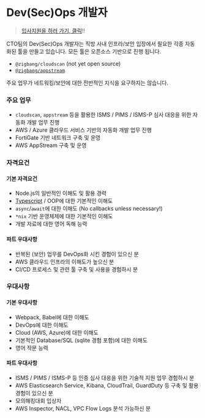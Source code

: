 # Dev(Sec)Ops 개발자

> [입사지원을 하러 가기, 클릭](https://forms.gle/nTCq9oXdtQ9k5iqq8)!!

CTO팀의 Dev(Sec)Ops 개발자는 직방 사내 인프라/보안 입장에서 필요한 각종 자동화된 툴을 만들고 있습니다. 모든 툴은 오픈소스 기반으로 진행 됩니다.

* `@zigbang/cloudscan` (not yet open source)
* [`@zigbang/appstream`](https://github.com/zigbang/appstream)

주요 업무가 네트워킹/보안에 대한 전반적인 지식을 요구하지는 않습니다.

### 주요 업무

* `cloudscan`, `appstream` 등을 활용한 ISMS / PIMS / ISMS-P 심사 대응을 위한 자동화 개발 업무 진행
* AWS / Azure 클라우드 서비스 기반의 자동화 개발 업무 진행
* FortiGate 기반 네트워크 구축 및 운영
* AWS AppStream 구축 및 운영

### 자격요건

#### 기본 자격요건
* Node.js의 일반적인 이해도 및 활용 경력
* [Typescript](https://www.typescriptlang.org/) / OOP에 대한 기본적인 이해도
* `async`/`await`에 대한 이해도 (No callbacks unless necessary!)
* `*nix` 기반 운영체제에 대한 기본적인 이해도
* 개발 자료에 대한 영어 독해 능력

#### 파트 우대사항
* 반복된 (보안) 업무를 DevOps화 시킨 경험이 있으신 분
* AWS 클라우드 인프라의 이해도가 높으신 분
* CI/CD 프로세스 및 관련 툴 구축 및 사용을 경험하시 분

### 우대사항

#### 기본 우대사항
* Webpack, Babel에 대한 이해도
* DevOps에 대한 이해도
* Cloud (AWS, Azure)에 대한 이해도
* 기본적인 Database/SQL (sqlite 경험 포함)에 대한 이해도
* 영어 작문 능력

#### 파트 우대사항
* ISMS / PIMS / ISMS-P 등 인증 심사 대응을 위한 기술적 지원 업무 경험하시 분
* AWS Elasticsearch Service, Kibana, CloudTrail, GuardDuty 등 구축 및 활용 경험이 있으신 분
* 모의해킹대회 입상자
* AWS Inspector, NACL, VPC Flow Logs 분석 가능하신 분
